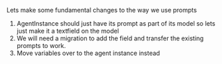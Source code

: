 Lets make some fundamental changes to the way we use prompts
1. AgentInstance should just have its prompt as part of its model so lets just make it a textfield on the model 
2. We will need a migration to add the field and transfer the existing prompts to work. 
3. Move variables over to the agent instance instead 

